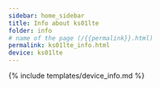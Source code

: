 ```yaml
---
sidebar: home_sidebar
title: Info about ks01lte
folder: info
# name of the page (/{{permalink}}.html)
permalink: ks01lte_info.html
device: ks01lte
---
```

{% include templates/device_info.md %}
